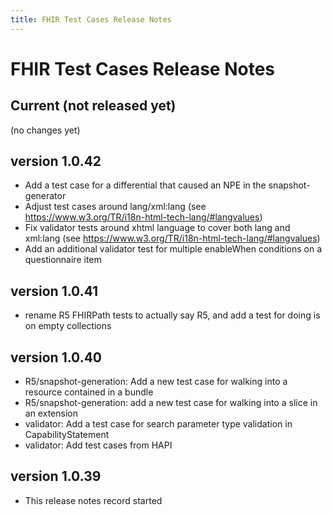 ```yaml
---
title: FHIR Test Cases Release Notes
---
```


# FHIR Test Cases Release Notes

## Current (not released yet)

(no changes yet)

## version 1.0.42


* Add a test case for a differential that caused an NPE in the snapshot-generator
* Adjust test cases around lang/xml:lang (see https://www.w3.org/TR/i18n-html-tech-lang/#langvalues)
* Fix validator tests around xhtml language to cover both lang and xml:lang (see https://www.w3.org/TR/i18n-html-tech-lang/#langvalues)
* Add an additional validator test for multiple enableWhen conditions on a questionnaire item

## version 1.0.41


* rename R5 FHIRPath tests to actually say R5, and add a test for doing is on empty collections

## version 1.0.40

* R5/snapshot-generation: Add a new test case for walking into a resource contained in a bundle 
* R5/snapshot-generation: add a new test case for walking into a slice in an extension
* validator: Add a test case for search parameter type validation in CapabilityStatement
* validator: Add test cases from HAPI 

## version 1.0.39

* This release notes record started